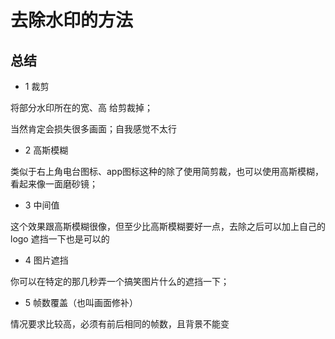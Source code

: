 # 去除水印的方法


## 总结


* 1 裁剪

将部分水印所在的宽、高 给剪裁掉；

当然肯定会损失很多画面；自我感觉不太行


* 2 高斯模糊


类似于右上角电台图标、app图标这种的除了使用简剪裁，也可以使用高斯模糊，看起来像一面磨砂镜； 

* 3 中间值

这个效果跟高斯模糊很像，但至少比高斯模糊要好一点，去除之后可以加上自己的logo 遮挡一下也是可以的


* 4 图片遮挡

你可以在特定的那几秒弄一个搞笑图片什么的遮挡一下；

* 5 帧数覆盖（也叫画面修补）

情况要求比较高，必须有前后相同的帧数，且背景不能变


